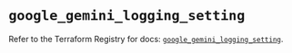 # `google_gemini_logging_setting`

Refer to the Terraform Registry for docs: [`google_gemini_logging_setting`](https://registry.terraform.io/providers/hashicorp/google-beta/6.36.0/docs/resources/google_gemini_logging_setting).
